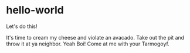# hello-world
Let's do this!

It's time to cream my cheese and violate an avacado. Take out the pit and throw it at ya neighbor. 
Yeah Boi! Come at me with your Tarmogoyf.
